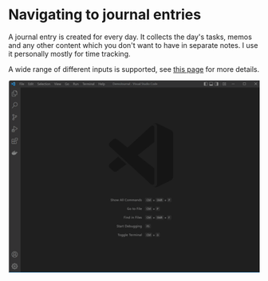 # Navigating to journal entries

A journal entry is created for every day. It collects the day's tasks, memos and any other content which you don't want to have in separate notes. I use it personally mostly for time tracking.  

A wide range of different inputs is supported, see [this page](./smartInput.md) for more details. 

![Screen Capture](./navigation.gif)




